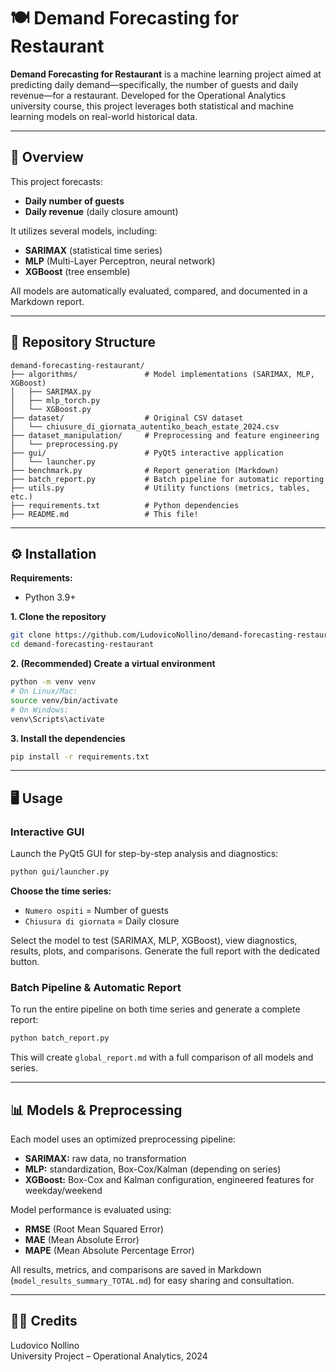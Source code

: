 # 🍽️ Demand Forecasting for Restaurant

**Demand Forecasting for Restaurant** is a machine learning project aimed at predicting daily demand—specifically, the number of guests and daily revenue—for a restaurant. Developed for the Operational Analytics university course, this project leverages both statistical and machine learning models on real-world historical data.

---

## 🚀 Overview

This project forecasts:
- **Daily number of guests**
- **Daily revenue** (daily closure amount)

It utilizes several models, including:
- **SARIMAX** (statistical time series)
- **MLP** (Multi-Layer Perceptron, neural network)
- **XGBoost** (tree ensemble)

All models are automatically evaluated, compared, and documented in a Markdown report.

---


## 📁 Repository Structure

```text
demand-forecasting-restaurant/
├── algorithms/               # Model implementations (SARIMAX, MLP, XGBoost)
│   ├── SARIMAX.py
│   ├── mlp_torch.py
│   └── XGBoost.py
├── dataset/                  # Original CSV dataset
│   └── chiusure_di_giornata_autentiko_beach_estate_2024.csv
├── dataset_manipulation/     # Preprocessing and feature engineering
│   └── preprocessing.py
├── gui/                      # PyQt5 interactive application
│   └── launcher.py
├── benchmark.py              # Report generation (Markdown)
├── batch_report.py           # Batch pipeline for automatic reporting
├── utils.py                  # Utility functions (metrics, tables, etc.)
├── requirements.txt          # Python dependencies
├── README.md                 # This file!
```

---

## ⚙️ Installation

**Requirements:**
- Python 3.9+

**1. Clone the repository**

```bash
git clone https://github.com/LudovicoNollino/demand-forecasting-restaurant.git
cd demand-forecasting-restaurant
```

**2. (Recommended) Create a virtual environment**

```bash
python -m venv venv
# On Linux/Mac:
source venv/bin/activate
# On Windows:
venv\Scripts\activate
```

**3. Install the dependencies**

```bash
pip install -r requirements.txt
```

---

## 🖥️ Usage

### Interactive GUI

Launch the PyQt5 GUI for step-by-step analysis and diagnostics:

```bash
python gui/launcher.py
```

**Choose the time series:**
- `Numero ospiti` = Number of guests
- `Chiusura di giornata` = Daily closure

Select the model to test (SARIMAX, MLP, XGBoost), view diagnostics, results, plots, and comparisons. Generate the full report with the dedicated button.

### Batch Pipeline & Automatic Report

To run the entire pipeline on both time series and generate a complete report:

```bash
python batch_report.py
```

This will create `global_report.md` with a full comparison of all models and series.

---

## 📊 Models & Preprocessing

Each model uses an optimized preprocessing pipeline:

- **SARIMAX:** raw data, no transformation
- **MLP:** standardization, Box-Cox/Kalman (depending on series)
- **XGBoost:** Box-Cox and Kalman configuration, engineered features for weekday/weekend

Model performance is evaluated using:

- **RMSE** (Root Mean Squared Error)
- **MAE** (Mean Absolute Error)
- **MAPE** (Mean Absolute Percentage Error)

All results, metrics, and comparisons are saved in Markdown (`model_results_summary_TOTAL.md`) for easy sharing and consultation.

---

## 🧑‍💻 Credits

Ludovico Nollino  
University Project – Operational Analytics, 2024  
